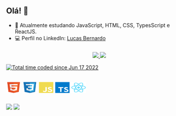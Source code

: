 ## Olá! 👋

- 🌱 Atualmente estudando JavaScript, HTML, CSS, TypesScript e ReactJS.
- 💻 Perfil no LinkedIn: [Lucas Bernardo](https://www.linkedin.com/in/lucas-bernardo-94a587182/)

###

<div align="center">
  <a href="https://github.com/LucasBernardoSN">
  <img height="150em" src="https://github-readme-stats.vercel.app/api?username=LucasBernardoSN&show_icons=true&theme=dark&include_all_commits=true&count_private=true&icon_color=FFFFFF"/>
  <img height="150em" src="https://github-readme-stats.vercel.app/api/top-langs/?username=LucasBernardoSN&layout=compact&langs_count=7&theme=dark"/>
</div>

 <a href="https://wakatime.com/@ad6308bd-78cc-47d5-9fd6-c88271dc0fd4"><img src="https://wakatime.com/badge/user/ad6308bd-78cc-47d5-9fd6-c88271dc0fd4.svg" alt="Total time coded since Jun 17 2022" /></a> 
  
 <div style="display: inline_block"><br>
  <img align="center" alt="HTML" height="30" width="40" src="https://raw.githubusercontent.com/devicons/devicon/master/icons/html5/html5-original.svg">
  <img align="center" alt="CSS" height="30" width="40" src="https://raw.githubusercontent.com/devicons/devicon/master/icons/css3/css3-original.svg">
  <img align="center" alt="Js" height="30" width="40" src="https://raw.githubusercontent.com/devicons/devicon/master/icons/javascript/javascript-plain.svg">
  <img align="center" alt="Ts" height="30" width="40" src="https://raw.githubusercontent.com/devicons/devicon/master/icons/typescript/typescript-plain.svg">
  <img align="center" alt="React" height="30" width="40" src="https://raw.githubusercontent.com/devicons/devicon/master/icons/react/react-original.svg">
</div>
  
  ##
 
<div> 
  <a href = "mailto:lucasbernardo.dev@gmail.com"><img src="https://img.shields.io/badge/-Gmail-%23333?style=for-the-badge&logo=gmail&logoColor=white" target="_blank"></a>
  <a href="https://www.linkedin.com/in/lucas-bernardo-94a587182/" target="_blank"><img src="https://img.shields.io/badge/-LinkedIn-%230077B5?style=for-the-badge&logo=linkedin&logoColor=white" target="_blank"></a>  
</div>
